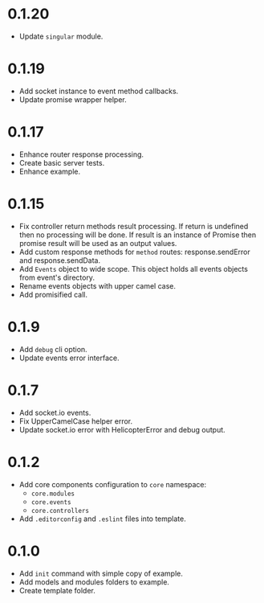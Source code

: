 # 0.1.20
* Update `singular` module.

# 0.1.19
* Add socket instance to event method callbacks.
* Update promise wrapper helper.

# 0.1.17
* Enhance router response processing.
* Create basic server tests.
* Enhance example.

# 0.1.15
* Fix controller return methods result processing. If return is undefined then
  no processing will be done. If result is an instance of Promise then promise
  result will be used as an output values.
* Add custom response methods for `method` routes: response.sendError and
  response.sendData.
* Add `Events` object to wide scope. This object holds all events objects from
  event's directory.
* Rename events objects with upper camel case.
* Add promisified call.

# 0.1.9
* Add `debug` cli option.
* Update events error interface.

# 0.1.7

* Add socket.io events.
* Fix UpperCamelCase helper error.
* Update socket.io error with HelicopterError and debug output.

# 0.1.2

* Add core components configuration to `core` namespace:
  * `core.modules`
  * `core.events`
  * `core.controllers`
* Add `.editorconfig` and `.eslint` files into template.

# 0.1.0

* Add `init` command with simple copy of example.
* Add models and modules folders to example.
* Create template folder.
